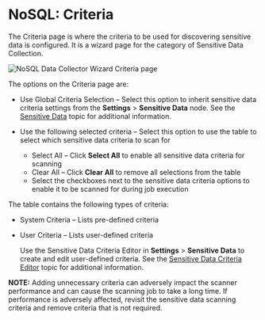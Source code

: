 # NoSQL: Criteria

The Criteria page is where the criteria to be used for discovering sensitive data is configured. It
is a wizard page for the category of Sensitive Data Collection.

![NoSQL Data Collector Wizard Criteria page](/img/product_docs/accessanalyzer/12.0/admin/datacollector/ewsmailbox/criteria.webp)

The options on the Criteria page are:

- Use Global Criteria Selection – Select this option to inherit sensitive data criteria settings
  from the **Settings** > **Sensitive Data** node. See the
  [Sensitive Data](/docs/accessanalyzer/12.0/admin/settings/sensitivedata/overview.md) topic for additional information.
- Use the following selected criteria – Select this option to use the table to select which
  sensitive data criteria to scan for

    - Select All – Click **Select All** to enable all sensitive data criteria for scanning
    - Clear All – Click **Clear All** to remove all selections from the table
    - Select the checkboxes next to the sensitive data criteria options to enable it to be scanned
      for during job execution

The table contains the following types of criteria:

- System Criteria – Lists pre-defined criteria
- User Criteria – Lists user-defined criteria

    Use the Sensitive Data Criteria Editor in **Settings** > **Sensitive Data** to create and edit
    user-defined criteria. See the
    [Sensitive Data Criteria Editor](/docs/accessanalyzer/12.0/sensitivedatadiscovery/criteriaeditor/overview.md)
    topic for additional information.

**NOTE:** Adding unnecessary criteria can adversely impact the scanner performance and can cause the
scanning job to take a long time. If performance is adversely affected, revisit the sensitive data
scanning criteria and remove criteria that is not required.
